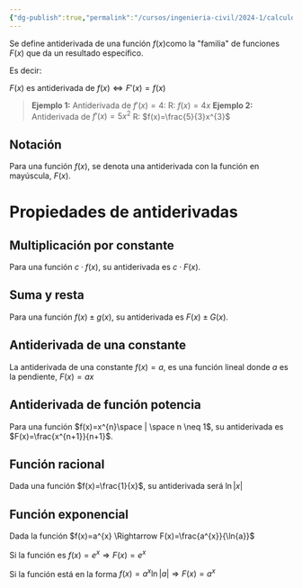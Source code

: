 ```yaml
---
{"dg-publish":true,"permalink":"/cursos/ingenieria-civil/2024-1/calculo-i/4-la-integral/antiderivada-particular/","tags":["Colegio/Límites-derivadas-e-integrales/Integrales","I3MAT1610"]}
---
```



Se define antiderivada de una función $f(x)$como la "familia" de funciones $F(x)$ que da un resultado específico.

Es decir:

$F(x)$ es antiderivada de $f(x) \Leftrightarrow F'(x)=f(x)$  

> **Ejemplo 1:**
> Antiderivada de $f'(x)=4$:
> R: $f(x) = 4x$
> **Ejemplo 2:**
> Antiderivada de $f'(x)=5x^2$
> R: $f(x)=\frac{5}{3}x^{3}$

## Notación

Para una función $f(x)$, se denota una antiderivada con la función en mayúscula, $F(x)$.

# Propiedades de antiderivadas
## Multiplicación por constante

Para una función $c·f(x)$, su antiderivada es $c·F(x)$.

## Suma y resta

Para una función $f(x) \pm g(x)$, su antiderivada es $F(x) \pm G(x)$.

## Antiderivada de una constante

La antiderivada de una constante $f(x)=a$, es una función lineal donde $a$ es la pendiente, $F(x)=ax$

## Antiderivada de función potencia

Para una función $f(x)=x^{n}\space | \space n \neq 1$, su antiderivada es $F(x)=\frac{x^{n+1}}{n+1}$.

## Función racional

Dada una función $f(x)=\frac{1}{x}$, su antiderivada será $\ln|x|$

## Función exponencial

Dada la función $f(x)=a^{x} \Rightarrow F(x)=\frac{a^{x}}{\ln{a}}$

Si la función es $f(x)=e^{x} \Rightarrow F(x)=e^{x}$

Si la función está en la forma $f(x)=a^{x}\ln{|a|} \Rightarrow F(x)=a^x$
